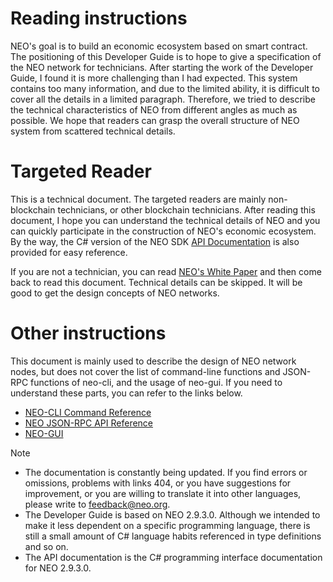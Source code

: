 # Reading instructions

NEO's goal is to build an economic ecosystem based on smart contract. The positioning of this Developer Guide is to hope to give a specification of the NEO network for technicians. After starting the work of the Developer Guide, I found it is more challenging than I had expected. This system contains too many information, and due to the limited ability, it is difficult to cover all the details in a limited paragraph. Therefore, we tried to describe the technical characteristics of NEO from different angles as much as possible. We hope that readers can grasp the overall structure of NEO system from scattered technical details.

# Targeted Reader

This is a technical document. The targeted readers are mainly non-blockchain technicians, or other blockchain technicians. After reading this document, I hope you can understand the technical details of NEO and you can quickly participate in the construction of NEO's economic ecosystem. By the way, the C# version of the NEO SDK [API Documentation](../api/index.md) is also provided for easy reference.

If you are not a technician, you can read [NEO's White Paper](http://docs.neo.org/en-us/whitepaper.html) and then come back to read this document. Technical details can be skipped. It will be good to get the design concepts of NEO networks.

# Other instructions

This document is mainly used to describe the design of NEO network nodes, but does not cover the list of command-line functions and JSON-RPC functions of neo-cli, and the usage of neo-gui. If you need to understand these parts, you can refer to the links below.

 - [NEO-CLI Command Reference](http://docs.neo.org/en-us/node/cli/cli.html)<BR>
 - [NEO JSON-RPC API Reference](http://docs.neo.org/en-us/node/cli/2.9.0/api.html)<BR>
 - [NEO-GUI](http://docs.neo.org/en-us/node/gui/install.html)<BR>

> [!NOTE]
> - The documentation is constantly being updated. If you find errors or omissions, problems with links 404, or you have suggestions for improvement, or you are willing to translate it into other languages, please write to <feedback@neo.org>.
> - The Developer Guide is based on NEO 2.9.3.0. Although we intended to make it less dependent on a specific programming language, there is still a small amount of C# language habits referenced in type definitions and so on.
> - The API documentation is the C# programming interface documentation for NEO 2.9.3.0.
